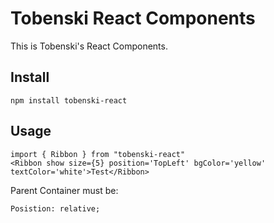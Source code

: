 # Tobenski React Components

This is Tobenski's React Components.

## Install

```
npm install tobenski-react
```

## Usage

```
import { Ribbon } from "tobenski-react"
<Ribbon show size={5} position='TopLeft' bgColor='yellow' textColor='white'>Test</Ribbon>
```

Parent Container must be:
```
Posistion: relative;
```


